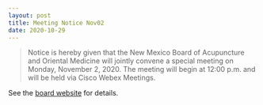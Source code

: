 ```yaml
---
layout: post
title: Meeting Notice Nov02
date: 2020-10-29
---
```


> Notice is hereby given that the New Mexico Board of Acupuncture and
> Oriental Medicine will jointly convene a special meeting on Monday,
> November 2, 2020. The meeting will begin at 12:00 p.m. and will be
> held via Cisco Webex Meetings.

See the [board
website](http://www.rld.state.nm.us/boards/Acupuncture_and_Oriental_Medicine_Members_and_Meetings.aspx)
for details.
